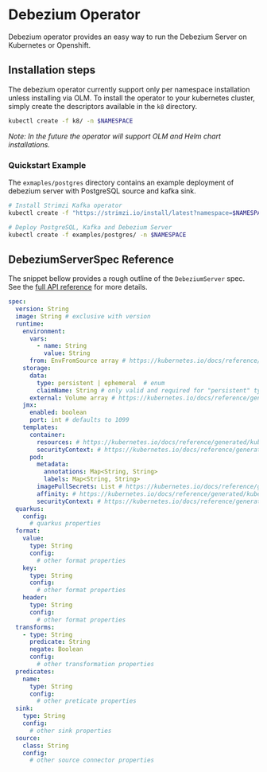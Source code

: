 # Debezium Operator

Debezium operator provides an easy way to run the Debezium Server on Kubernetes or Openshift.

## Installation steps
The debezium operator currently support only per namespace installation unless installing via OLM. To install the operator to your kubernetes cluster,
simply create the descriptors available in the `k8` directory.

```bash
kubectl create -f k8/ -n $NAMESPACE 
```

_Note: In the future the operator will support OLM  and Helm chart installations._ 

### Quickstart Example

The `exmaples/postgres` directory contains an example deployment of debezium server with PostgreSQL source and kafka
sink.

```bash
# Install Strimzi Kafka operator
kubectl create -f "https://strimzi.io/install/latest?namespace=$NAMESPACE" -n $NAMESPACE

# Deploy PostgreSQL, Kafka and Debezium Server
kubectl create -f examples/postgres/ -n $NAMESPACE    
```

## DebeziumServerSpec Reference
The snippet bellow provides a rough outline of the `DebeziumServer` spec. See the [full API reference](docs/reference.adoc) for more details.


```yaml
spec:
  version: String
  image: String # exclusive with version
  runtime:
    environment:
      vars:
        - name: String
          value: String
      from: EnvFromSource array # https://kubernetes.io/docs/reference/generated/kubernetes-api/v1.23/#envfromsource-v1-core
    storage:
      data:
        type: persistent | ephemeral  # enum
        claimName: String # only valid and required for "persistent" type
      external: Volume array # https://kubernetes.io/docs/reference/generated/kubernetes-api/v1.23/#volume-v1-core
    jmx:
      enabled: boolean
      port: int # defaults to 1099
    templates:
      container:
        resources: # https://kubernetes.io/docs/reference/generated/kubernetes-api/v1.23/#resourcerequirements-v1-core
        securityContext: # https://kubernetes.io/docs/reference/generated/kubernetes-api/v1.23/#securitycontext-v1-core
      pod:
        metadata:
          annotations: Map<String, String>
          labels: Map<String, String>
        imagePullSecrets: List # https://kubernetes.io/docs/reference/generated/kubernetes-api/v1.23/#localobjectreference-v1-core
        affinity: # https://kubernetes.io/docs/reference/generated/kubernetes-api/v1.23/#affinity-v1-core
        securityContext: # https://kubernetes.io/docs/reference/generated/kubernetes-api/v1.23/#podsecuritycontext-v1-core
  quarkus:
    config:
      # quarkus properties 
  format:
    value:
      type: String
      config:
        # other format properties
    key:
      type: String
      config:
        # other format properties
    header:
      type: String
      config:
        # other format properties
  transforms:
    - type: String
      predicate: String
      negate: Boolean
      config:
        # other transformation properties
  predicates:
    name:
      type: String
      config:
        # other preticate properties
  sink:
    type: String
    config:
      # other sink properties
  source:
    class: String
    config:
      # other source connector properties
```

